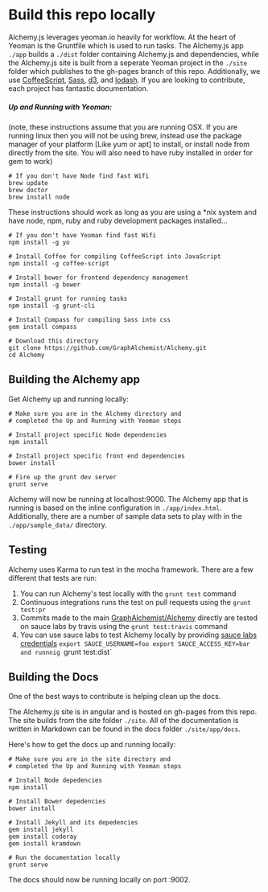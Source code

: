 Build this repo locally
=======================
Alchemy.js leverages yeoman.io heavily for workflow.  At the heart of Yeoman is the Gruntfile which is used to run tasks.  The Alchemy.js app `./app` builds a `./dist` folder containing Alchemy.js and dependencies, while the Alchemy.js site is built from a seperate Yeoman project in the `./site` folder which publishes to the gh-pages branch of this repo.  Additionally, we use [CoffeeScript](http://coffeescript.org), [Sass](http://sass-lang.com/), [d3](http://d3js.org/), and [lodash](http://lodash.com/).  If you are looking to contribute, each project has fantastic documentation.

##### Up and Running with Yeoman: 
(note, these instructions assume that you are running OSX. If you are running linux then you will not be using brew, instead use the package manager of your platform [Like yum or apt] to install, or install node from directly from the site. You will also need to have ruby installed in order for gem to work) 
```
# If you don't have Node find fast Wifi
brew update
brew doctor
brew install node
```
These instructions should work as long as you are using a *nix system and have node, npm, ruby and ruby development packages installed...

```
# If you don't have Yeoman find fast Wifi
npm install -g yo

# Install Coffee for compiling CoffeeScript into JavaScript
npm install -g coffee-script

# Install bower for frontend dependency management
npm install -g bower

# Install grunt for running tasks
npm install -g grunt-cli

# Install Compass for compiling Sass into css
gem install compass

# Download this directory
git clone https://github.com/GraphAlchemist/Alchemy.git
cd Alchemy
```

Building the Alchemy app
------------------------
Get Alchemy up and running locally:
```
# Make sure you are in the Alchemy directory and
# completed the Up and Running with Yeoman steps

# Install project specific Node dependencies
npm install

# Install project specific front end dependencies
bower install

# Fire up the grunt dev server
grunt serve
```

Alchemy will now be running at localhost:9000.  The Alchemy app that is running is based on the inline configuration in `./app/index.html`.  Additionally, there are a number of sample data sets to play with in the `./app/sample_data/` directory.

Testing
-------
Alchemy uses Karma to run test in the mocha framework.  There are a few different that tests are run:  

1. You can run Alchemy's test locally with the `grunt test` command
1. Continuous integrations runs the test on pull requests using the `grunt test:pr`
1. Commits made to the main [GraphAlchemist/Alchemy](https://github.com/GraphAlchemist/alchemy) directly are tested on sauce labs by travis using the `grunt test:travis` command
1. You can use sauce labs to test Alchemy locally by providing [sauce labs credentials](https://saucelabs.com/docs/onboarding) `export SAUCE_USERNAME=foo
export SAUCE_ACCESS_KEY=bar and runnnig `grunt test:dist`


Building the Docs
-----------------
One of the best ways to contribute is helping clean up the docs.

The Alchemy.js site is in angular and is hosted on gh-pages from this repo.  The site builds from the site folder `./site`.  All of the documentation is written in Markdown can be found in the docs folder `./site/app/docs`.

Here's how to get the docs up and running locally:
```
# Make sure you are in the site directory and 
# completed the Up and Running with Yeoman steps

# Install Node depedencies
npm install

# Install Bower depedencies
bower install

# Install Jekyll and its depedencies
gem install jekyll 
gem install coderay
gem install kramdown

# Run the documentation locally
grunt serve
```

The docs should now be running locally on port :9002.
